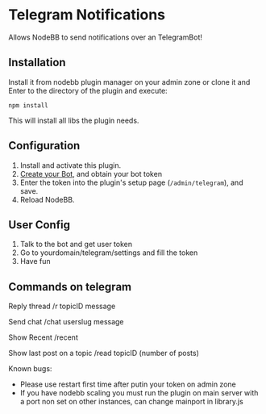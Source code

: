 # Telegram Notifications

Allows NodeBB to send notifications over an TelegramBot!

## Installation

Install it from nodebb plugin manager on your admin zone
or clone it and Enter to the directory of the plugin and execute:
	
	npm install

This will install all libs the plugin needs.

## Configuration

1. Install and activate this plugin.
2. [Create your Bot](https://core.telegram.org/bots/), and obtain your bot token
3. Enter the token into the plugin's setup page (`/admin/telegram`), and save.
4. Reload NodeBB.

## User Config
1. Talk to the bot and get user token
2. Go to yourdomain/telegram/settings and fill the token
3. Have fun

## Commands on telegram
Reply thread
 /r topicID message

Send chat
 /chat userslug message
 
Show Recent
/recent

Show last post on a topic
/read topicID (number of posts)

Known bugs: 
- Please use restart first time after putin your token on admin zone
- If you have nodebb scaling you must run the plugin on main server with a port non set on other instances, can change mainport in library.js
